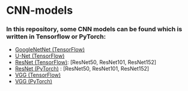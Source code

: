 # CNN-models
### **In this repository, some CNN models can be found which is written in Tensorflow or PyTorch:**
* [GoogleNetNet (TensorFlow)](https://github.com/Saber-Hosseinzade/CNN-models/blob/main/codes/GoogleNet-V1_TF.ipynb)
* [U-Net (TensorFlow)](https://github.com/Saber-Hosseinzade/CNN-models/blob/main/codes/Unet_TF.ipynb)
* [ResNet (TensorFlow)](https://github.com/Saber-Hosseinzade/CNN-models/blob/main/codes/ResNet_TF.ipynb): [ResNet50, ResNet101, ResNet152]
* [ResNet (PyTorch)](https://github.com/Saber-Hosseinzade/CNN-models/blob/main/codes/ResNet_Pytorch.ipynb) : [ResNet50, ResNet101, ResNet152]
* [VGG (TensorFlow)](https://github.com/Saber-Hosseinzade/CNN-models/blob/main/codes/VGG19_TF.ipynb)
* [VGG (PyTorch)](https://github.com/Saber-Hosseinzade/CNN-models/blob/main/codes/VGG19_Pytorch.ipynb)









